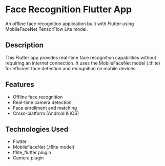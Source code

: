# Face Recognition Flutter App

An offline face recognition application built with Flutter using MobileFaceNet TensorFlow Lite model.

## Description

This Flutter app provides real-time face recognition capabilities without requiring an internet connection. It uses the MobileFaceNet model (.tflite) for efficient face detection and recognition on mobile devices.

## Features

- Offline face recognition
- Real-time camera detection
- Face enrollment and matching
- Cross-platform (Android & iOS)

## Technologies Used

- Flutter
- MobileFaceNet (.tflite model)
- tflite_flutter plugin
- Camera plugin
